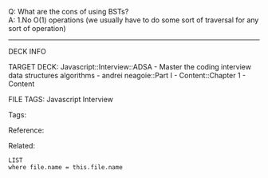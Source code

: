 Q: What are the cons of using BSTs?  
A: 1.No O(1) operations (we usually have to do some sort of traversal for any sort of operation)
<!--ID: 1690032123678-->

---

DECK INFO

TARGET DECK: Javascript::Interview::ADSA - Master the coding interview data structures algorithms - andrei neagoie::Part I - Content::Chapter 1 - Content

FILE TAGS: Javascript Interview

Tags:

Reference:

Related:

```dataview
LIST
where file.name = this.file.name
```

